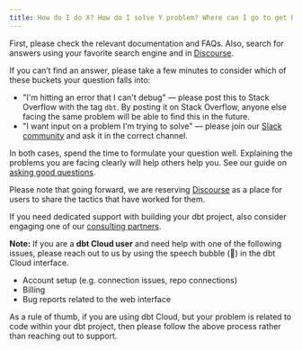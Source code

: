 ```yaml
---
title: How do I do X? How do I solve Y problem? Where can I go to get help?
---
```


First, please check the relevant documentation and FAQs. Also, search for answers using your favorite search engine and in [Discourse](https://discourse.getdbt.com/).

If you can’t find an answer, please take a few minutes to consider which of these buckets your question falls into:
- "I'm hitting an error that I can't debug" — please post this to Stack Overflow with the tag `dbt`. By posting it on Stack Overflow, anyone else facing the same problem will be able to find this in the future.
- "I want input on a problem I'm trying to solve" — please join our [Slack community](http://community.getdbt.com/) and ask it in the correct channel.

In both cases, spend the time to formulate your question well. Explaining the problems you are facing clearly will help others help you. See our guide on [asking good questions](https://discourse.getdbt.com/t/how-to-get-the-most-out-of-dbt-slack/290).

Please note that going forward, we are reserving [Discourse](https://discourse.getdbt.com/) as a place for users to share the tactics that have worked for them.

If you need dedicated support with building your dbt project, also consider engaging one of our [consulting partners](https://www.getdbt.com/ecosystem/).

**Note:** If you are a **dbt Cloud user** and need help with one of the following issues, please reach out to us by using the speech bubble (💬) in the dbt Cloud interface.
- Account setup (e.g. connection issues, repo connections)
- Billing
- Bug reports related to the web interface

As a rule of thumb, if you are using dbt Cloud, but your problem is related to code within your dbt project, then please follow the above process rather than reaching out to support.
